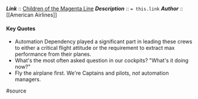 ***Link***      :: [Children of the Magenta Line](https://www.youtube.com/watch?v=5ESJH1NLMLs)
***Description***      :: `= this.link`
***Author*** :: [[American Airlines]]

#### Key Quotes
* Automation Dependency played a significant part in leading these crews to either a critical flight attitude or the requirement to extract max performance from their planes.
* What's the most often asked question in our cockpits? "What's it doing now?"
* Fly the airplane first. We're Captains and pilots, *not* automation managers.

#source